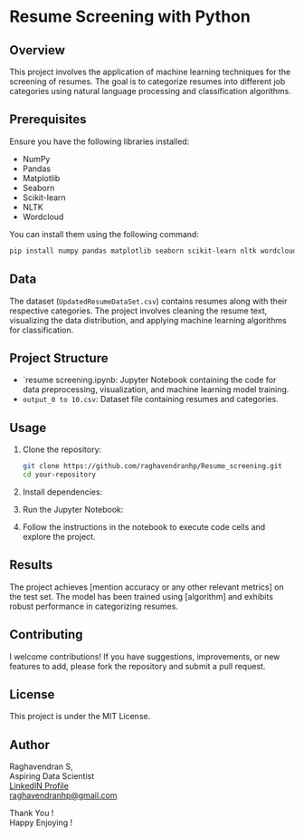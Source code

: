 # Resume Screening with Python

## Overview
This project involves the application of machine learning techniques for the screening of resumes. The goal is to categorize resumes into different job categories using natural language processing and classification algorithms.

## Prerequisites
Ensure you have the following libraries installed:
- NumPy
- Pandas
- Matplotlib
- Seaborn
- Scikit-learn
- NLTK
- Wordcloud

You can install them using the following command:
```bash
pip install numpy pandas matplotlib seaborn scikit-learn nltk wordcloud
```

## Data
The dataset (`UpdatedResumeDataSet.csv`) contains resumes along with their respective categories. The project involves cleaning the resume text, visualizing the data distribution, and applying machine learning algorithms for classification.

## Project Structure
- `resume screening.ipynb: Jupyter Notebook containing the code for data preprocessing, visualization, and machine learning model training.
- `output_0 to 10.csv`: Dataset file containing resumes and categories.

## Usage
1. Clone the repository:
   ```bash
   git clone https://github.com/raghavendranhp/Resume_screening.git
   cd your-repository
   ```

2. Install dependencies:
   

3. Run the Jupyter Notebook:
   

4. Follow the instructions in the notebook to execute code cells and explore the project.

## Results
The project achieves [mention accuracy or any other relevant metrics] on the test set. The model has been trained using [algorithm] and exhibits robust performance in categorizing resumes.


## Contributing
I welcome contributions! If you have suggestions, improvements, or new features to add, please fork the repository and submit a pull request.

## License
This project is under the MIT License.

## Author
Raghavendran S,  
Aspiring Data Scientist  
[LinkedIN Profile](https://www.linkedin.com/in/raghavendransundararajan/)  
raghavendranhp@gmail.com  

Thank You !  
Happy Enjoying !


